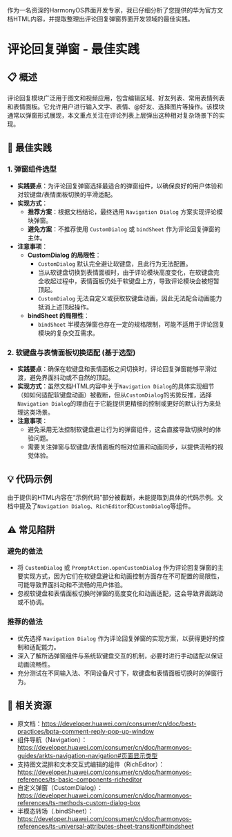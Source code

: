作为一名资深的HarmonyOS界面开发专家，我已仔细分析了您提供的华为官方文档HTML内容，并提取整理出评论回复弹窗界面开发领域的最佳实践。

# 评论回复弹窗 - 最佳实践

## 📋 概述
评论回复模块广泛用于图文和视频应用，包含编辑区域、好友列表、常用表情列表和表情面板。它允许用户进行输入文字、表情、@好友、选择图片等操作。该模块通常以弹窗形式展现，本文重点关注在评论列表上层弹出这种相对复杂场景下的实现。

## 🎯 最佳实践

### 1. 弹窗组件选型
- **实践要点**：为评论回复弹窗选择最适合的弹窗组件，以确保良好的用户体验和对软键盘/表情面板切换的平滑适配。
- **实现方式**：
    *   **推荐方案**：根据文档结论，最终选用 `Navigation Dialog` 方案实现评论模块弹窗。
    *   **避免方案**：不推荐使用 `CustomDialog` 或 `bindSheet` 作为评论回复弹窗的主体。
- **注意事项**：
    *   **CustomDialog 的局限性**：
        *   `CustomDialog` 默认完全避让软键盘，且此行为无法配置。
        *   当从软键盘切换到表情面板时，由于评论模块高度变化，在软键盘完全收起过程中，表情面板仍处于软键盘上方，导致评论模块会被短暂顶起。
        *   `CustomDialog` 无法自定义或获取软键盘动画，因此无法配合动画能力抵消上述顶起操作。
    *   **bindSheet 的局限性**：
        *   `bindSheet` 半模态弹窗也存在一定的规格限制，可能不适用于评论回复模块的复杂交互需求。

### 2. 软键盘与表情面板切换适配 (基于选型)
- **实践要点**：确保在软键盘和表情面板之间切换时，评论回复弹窗能够平滑过渡，避免界面抖动或不自然的顶起。
- **实现方式**：虽然文档HTML内容中关于`Navigation Dialog`的具体实现细节（如如何适配软键盘动画）被截断，但从`CustomDialog`的劣势反推，选择`Navigation Dialog`的理由在于它能提供更精细的控制或更好的默认行为来处理这类场景。
- **注意事项**：
    *   避免采用无法控制软键盘避让行为的弹窗组件，这会直接导致切换时的体验问题。
    *   需要关注弹窗与软键盘/表情面板的相对位置和动画同步，以提供流畅的视觉体验。

## 💡 代码示例

由于提供的HTML内容在“示例代码”部分被截断，未能提取到具体的代码示例。文档中提及了`Navigation Dialog`、`RichEditor`和`CustomDialog`等组件。

## ⚠️ 常见陷阱

### 避免的做法
- 将 `CustomDialog` 或 `PromptAction.openCustomDialog` 作为评论回复弹窗的主要实现方式，因为它们在软键盘避让和动画控制方面存在不可配置的局限性，可能导致界面抖动和不流畅的用户体验。
- 忽视软键盘和表情面板切换时弹窗的高度变化和动画适配，这会导致界面跳动或不协调。

### 推荐的做法
- 优先选择 `Navigation Dialog` 作为评论回复弹窗的实现方案，以获得更好的控制和适配能力。
- 深入了解所选弹窗组件与系统软键盘交互的机制，必要时进行手动适配以保证动画流畅性。
- 充分测试在不同输入法、不同设备尺寸下，软键盘和表情面板切换时的弹窗行为。

## 🔗 相关资源
- 原文档：https://developer.huawei.com/consumer/cn/doc/best-practices/bpta-comment-reply-pop-up-window
- 组件导航（Navigation）：https://developer.huawei.com/consumer/cn/doc/harmonyos-guides/arkts-navigation-navigation#页面显示类型
- 支持图文混排和文本交互式编辑的组件（RichEditor）：https://developer.huawei.com/consumer/cn/doc/harmonyos-references/ts-basic-components-richeditor
- 自定义弹窗（CustomDialog）：https://developer.huawei.com/consumer/cn/doc/harmonyos-references/ts-methods-custom-dialog-box
- 半模态转场（.bindSheet）：https://developer.huawei.com/consumer/cn/doc/harmonyos-references/ts-universal-attributes-sheet-transition#bindsheet